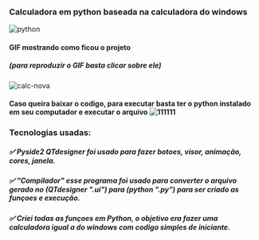 ### Calculadora em python baseada na calculadora do windows
![python](https://img.shields.io/badge/Python-3776AB?style=for-the-badge&logo=python&logoColor=white)

#### GIF mostrando como ficou o projeto
##### (para reproduzir o GIF basta clicar sobre ele)

![calc-nova](https://user-images.githubusercontent.com/106535353/179286678-af6cc0da-64c0-4da6-abd3-f7364fa403f7.gif)

#### Caso queira baixar o codigo, para executar basta ter o python instalado em seu computador e executar o arquivo  ![111111](https://user-images.githubusercontent.com/106535353/179287965-95b0a972-a5ea-420a-b29a-910d342bc3d6.png)



### Tecnologias usadas:
#####  ✅ Pyside2 QTdesigner foi usado para fazer botoes, visor, animação, cores, janela.
#####  ✅ "Compilador" esse programa foi usado para converter o arquivo gerado no (QTdesigner ".ui") para (python ".py") para ser criado as funçoes e execução.
#####  ✅ Criei todas as funçoes em Python, o objetivo era fazer uma calculadora igual a do windows com codigo simples de iniciante.




